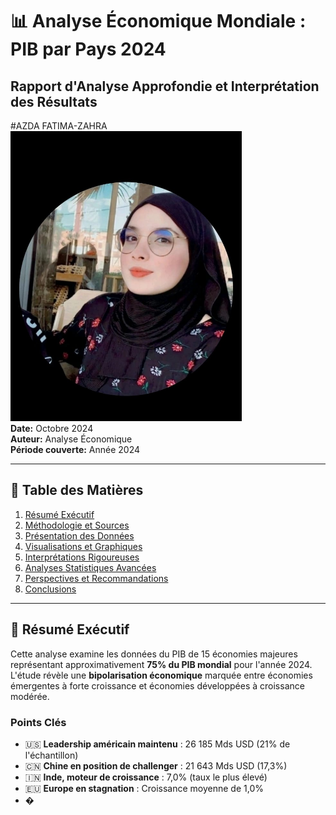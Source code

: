 # 📊 Analyse Économique Mondiale : PIB par Pays 2024
## Rapport d'Analyse Approfondie et Interprétation des Résultats
#AZDA FATIMA-ZAHRA
<img src="faat.jpg" style="height:464px;margin-right:432px"/>
**Date:** Octobre 2024  
**Auteur:** Analyse Économique  
**Période couverte:** Année 2024

---

## 📑 Table des Matières

1. [Résumé Exécutif](#résumé-exécutif)
2. [Méthodologie et Sources](#méthodologie-et-sources)
3. [Présentation des Données](#présentation-des-données)
4. [Visualisations et Graphiques](#visualisations-et-graphiques)
5. [Interprétations Rigoureuses](#interprétations-rigoureuses)
6. [Analyses Statistiques Avancées](#analyses-statistiques-avancées)
7. [Perspectives et Recommandations](#perspectives-et-recommandations)
8. [Conclusions](#conclusions)

---

## 🎯 Résumé Exécutif

Cette analyse examine les données du PIB de 15 économies majeures représentant approximativement **75% du PIB mondial** pour l'année 2024. L'étude révèle une **bipolarisation économique** marquée entre économies émergentes à forte croissance et économies développées à croissance modérée.

### Points Clés

- 🇺🇸 **Leadership américain maintenu** : 26 185 Mds USD (21% de l'échantillon)
- 🇨🇳 **Chine en position de challenger** : 21 643 Mds USD (17,3%)
- 🇮🇳 **Inde, moteur de croissance** : 7,0% (taux le plus élevé)
- 🇪🇺 **Europe en stagnation** : Croissance moyenne de 1,0%
- �
